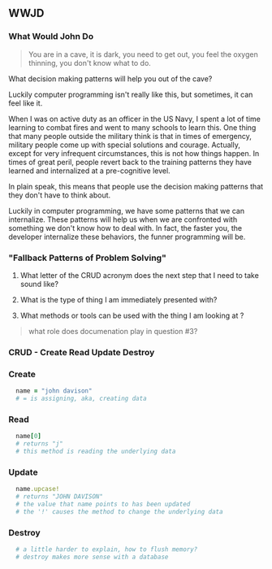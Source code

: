 ## WWJD

### What Would John Do

> You are in a cave, it is dark, you need to get out, you feel the oxygen thinning, you don't know what to do.

What decision making patterns will help you out of the cave?

Luckily computer programming isn't really like this, but sometimes, it can feel like it.

When I was on active duty as an officer in the US Navy, I spent a lot of time learning to combat fires and went to many schools to learn this. One thing that many people outside the military think is that in times of emergency, military people come up with special solutions and courage. Actually, except for very infrequent circumstances, this is not how things happen. In times of great peril, people revert back to the training patterns they have learned and internalized at a pre-cognitive level. 

In plain speak, this means that people use the decision making patterns that they don't have to think about.

Luckily in computer programming, we have some patterns that we can internalize. These patterns will help us when we are confronted with something we don't know how to deal with. In fact, the faster you, the developer internalize these behaviors, the funner programming will be.


### **"Fallback Patterns of Problem Solving"**

1. What letter of the CRUD acronym does the next step that I need to take sound like?

1. What is the type of thing I am immediately presented with?

1. What methods or tools can be used with the thing I am looking at ?

  > what role does documenation play in question #3?




### **CRUD** - **C**reate **R**ead **U**pdate **D**estroy

### Create

```ruby
  name = "john davison"
  # = is assigning, aka, creating data
```

### Read

```ruby
  name[0]
  # returns "j"
  # this method is reading the underlying data
```

### Update

```ruby
  name.upcase!
  # returns "JOHN DAVISON"
  # the value that name points to has been updated
  # the '!' causes the method to change the underlying data
```

### Destroy

```ruby
  # a little harder to explain, how to flush memory?
  # destroy makes more sense with a database
```
